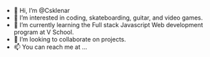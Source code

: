 - 👋 Hi, I’m @Csklenar
- 👀 I’m interested in coding, skateboarding, guitar, and video games.
- 🌱 I’m currently learning the Full stack Javascript Web development program at V School.
- 💞️ I’m looking to collaborate on projects.
- 📫 You can reach me at ...

<!---
Csklenar/Csklenar is a ✨ special ✨ repository because its `README.md` (this file) appears on your GitHub profile.
You can click the Preview link to take a look at your changes.
--->
